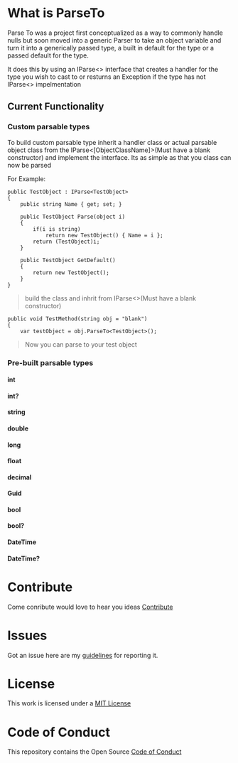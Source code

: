 # What is ParseTo

Parse To was a project first conceptualized as a way to commonly handle nulls but soon moved into a generic Parser to take an object variable and turn it into a generically passed type, a built in default for the type or a passed default for the type. 

It does this by using an IParse<> interface that creates a handler for the type you wish to cast to or resturns an Exception if the type has not IParse<> impelmentation

## Current Functionality

### Custom parsable types

To build custom parsable type inherit a handler class or actual parsable object class from the IParse<[ObjectClassName]>(Must have a blank constructor) and implement the interface. Its as simple as that you class can now be parsed

For Example:

    public TestObject : IParse<TestObject>
    {
        public string Name { get; set; }
        
        public TestObject Parse(object i)
        {
            if(i is string)
                return new TestObject() { Name = i };
            return (TestObject)i;
        }

        public TestObject GetDefault()
        {
            return new TestObject();
        }
    }    
> build the class and inhrit from IParse<>(Must have a blank constructor)

    public void TestMethod(string obj = "blank")
    {
        var testObject = obj.ParseTo<TestObject>();
        
> Now you can parse to your test object

### Pre-built parsable types
#### int
#### int?
#### string
#### double
#### long
#### float
#### decimal
#### Guid
#### bool
#### bool?
#### DateTime
#### DateTime?
  
# Contribute

Come conribute would love to hear you ideas [Contribute](https://github.com/SamB1990/ParseTo/blob/master/CONTRIBUTING.md)

# Issues

Got an issue here are my [guidelines](https://github.com/SamB1990/ParseTo/blob/master/CONTRIBUTING.md#issues) for reporting it.

# License

This work is licensed under a [MIT License](https://github.com/SamB1990/ParseTo/blob/master/LICENSE)

# Code of Conduct

This repository contains the Open Source [Code of Conduct](https://github.com/SamB1990/ParseTo/blob/master/CODE_OF_CONDUCT.md)

